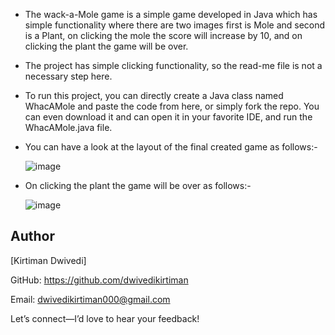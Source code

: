 - The wack-a-Mole game is a simple game developed in Java which has simple functionality where there are two images first is Mole and second is a Plant, on clicking the mole the score will increase by 10, and on clicking the plant the game will be over.

- The project has simple clicking functionality, so the read-me file is not a necessary step here.

- To run this project, you can directly create a Java class named WhacAMole and paste the code from here, or simply fork the repo. You can even download it and can open it in your favorite IDE, and run the WhacAMole.java file.

- You can have a look at the layout of the final created game as follows:-

   ![image](https://github.com/user-attachments/assets/9d049e59-2ec8-4d1b-9e66-74e7899fe9f7)

-  On clicking the plant the game will be over as follows:- 

   ![image](https://github.com/user-attachments/assets/aec998ad-cb94-4587-81df-a6702d03911d)


## Author

[Kirtiman Dwivedi]

GitHub: https://github.com/dwivedikirtiman 

Email: dwivedikirtiman000@gmail.com  

Let’s connect—I’d love to hear your feedback!




